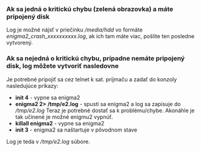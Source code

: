 ### Ak sa jedná o kritickú chybu (zelená obrazovka) a máte pripojený disk ###

Log je možné nájsť v priečinku _/media/hdd_ vo formáte _enigma2\_crash\_xxxxxxxxxx.log_, ak ich tam máte viac, pošlite ten posledne vytvorený.

### Ak sa nejedná o kritickú chybu, prípadne nemáte pripojený disk, log môžete vytvoriť nasledovne ###

Je potrebné pripojiť sa cez telnet k sat. príjmaču a zadať do konzoly nasledujúce príkazy:

  * **init 4** - vypne sa enigma2
  * **enigma2 2> /tmp/e2.log** - spustí sa enigma2 a log sa zapisuje do _/tmp/e2.log_
Teraz je potrebné dostať sa k problému/chybe. Akonáhle je tak učinené je možné enigmu2 vypnúť.
  * **killall enigma2** - vypne sa enigma2
  * **init 3** - enigma2 sa naštartuje v pôvodnom stave

Log je teda v _/tmp/e2.log_ súbore.